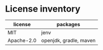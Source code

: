 # License inventory

| license    | packages               |
| ---------- | ---------------------- |
| MIT        | jenv                   |
| Apache-2.0 | openjdk, gradle, maven |
